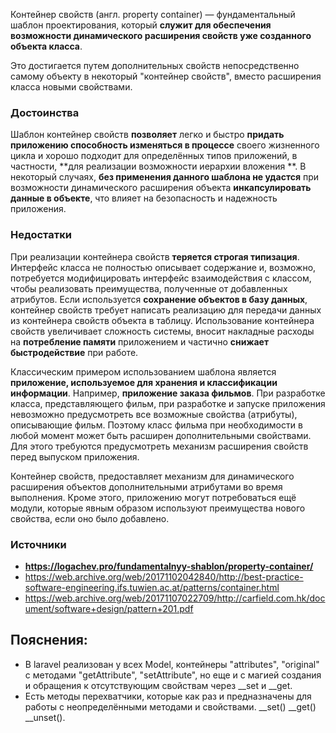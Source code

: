 Контейнер свойств (англ. property container) — фундаментальный шаблон проектирования,
который **служит для обеспечения возможности динамического расширения свойств уже созданного объекта класса**.

Это достигается путем дополнительных свойств непосредственно самому объекту в некоторый "контейнер свойств", вместо
расширения класса новыми свойствами.

### Достоинства

Шаблон контейнер свойств **позволяет** легко и быстро **придать приложению способность изменяться в процессе** своего
жизненного
цикла и хорошо подходит для определённых типов приложений, в частности, **для реализации возможности иерархии вложения
**. В
некоторый случаях, **без применения данного шаблона не удастся** при возможности динамического расширения объекта
**инкапсулировать данные в объекте**, что влияет на безопасность и надежность приложения.

### Недостатки

При реализации контейнера свойств **теряется строгая типизация**. Интерфейс класса не полностью описывает содержание и,
возможно, потребуется модифицировать интерфейс взаимодействия с классом, чтобы реализовать преимущества, полученные от
добавленных атрибутов. Если используется **сохранение объектов в базу данных**, контейнер свойств требует написать
реализацию для передачи данных из контейнера свойств объекта в таблицу. Использование контейнера свойств увеличивает
сложность системы, вносит накладные расходы на **потребление памяти** приложением и частично **снижает быстродействие**
при
работе.

Классическим примером использованием шаблона является **приложение, используемое для хранения и классификации информации**.
Например, **приложение заказа фильмов**. При разработке класса, представляющего фильм, при разработке и запуске
приложения невозможно предусмотреть все возможные свойства (атрибуты), описывающие фильм. Поэтому класс фильма при
необходимости в любой момент может быть расширен дополнительными свойствами. Для этого требуются предусмотреть механизм
расширения свойств перед выпуском приложения.

Контейнер свойств, предоставляет механизм для динамического расширения объектов дополнительными атрибутами во время
выполнения. Кроме этого, приложению могут потребоваться ещё модули, которые явным образом используют преимущества нового
свойства, если оно было добавлено.

### Источники

- **https://logachev.pro/fundamentalnyy-shablon/property-container/**
- https://web.archive.org/web/20171102042840/http://best-practice-software-engineering.ifs.tuwien.ac.at/patterns/container.html
- https://web.archive.org/web/20171107022709/http://carfield.com.hk/document/software+design/pattern+201.pdf

## Пояснения:
- В laravel реализован у всех Model, контейнеры "attributes", "original" с методами "getAttribute", "setAttribute", но еще и с магией создания и обращения к отсутствующим свойствам через __set и __get.
- Есть методы перехватчики, которые как раз и предназначены для работы с неопределёнными методами и свойствами. __set() __get() __unset().
